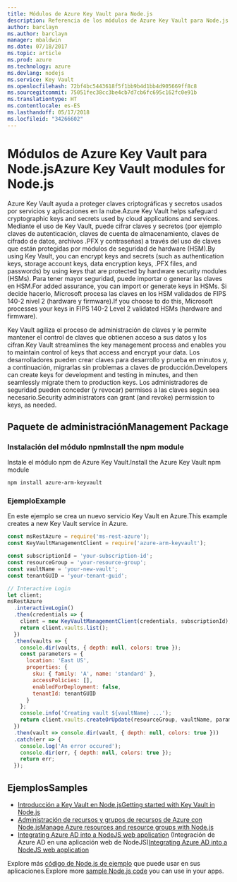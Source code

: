 ```yaml
---
title: Módulos de Azure Key Vault para Node.js
description: Referencia de los módulos de Azure Key Vault para Node.js
author: barclayn
ms.author: barclayn
manager: mbaldwin
ms.date: 07/18/2017
ms.topic: article
ms.prod: azure
ms.technology: azure
ms.devlang: nodejs
ms.service: Key Vault
ms.openlocfilehash: 72bf4bc5443618f5f1bb9b4d1bb4d905669ff8c8
ms.sourcegitcommit: 75051fec38cc3be4cb7d7cb6fc695c162fc0e91b
ms.translationtype: HT
ms.contentlocale: es-ES
ms.lasthandoff: 05/17/2018
ms.locfileid: "34266602"
---
```

# <a name="azure-key-vault-modules-for-nodejs"></a><span data-ttu-id="6bae5-103">Módulos de Azure Key Vault para Node.js</span><span class="sxs-lookup"><span data-stu-id="6bae5-103">Azure Key Vault modules for Node.js</span></span>

<span data-ttu-id="6bae5-104">Azure Key Vault ayuda a proteger claves criptográficas y secretos usados por servicios y aplicaciones en la nube.</span><span class="sxs-lookup"><span data-stu-id="6bae5-104">Azure Key Vault helps safeguard cryptographic keys and secrets used by cloud applications and services.</span></span> <span data-ttu-id="6bae5-105">Mediante el uso de Key Vault, puede cifrar claves y secretos (por ejemplo claves de autenticación, claves de cuenta de almacenamiento, claves de cifrado de datos, archivos .PFX y contraseñas) a través del uso de claves que están protegidas por módulos de seguridad de hardware (HSM).</span><span class="sxs-lookup"><span data-stu-id="6bae5-105">By using Key Vault, you can encrypt keys and secrets (such as authentication keys, storage account keys, data encryption keys, .PFX files, and passwords) by using keys that are protected by hardware security modules (HSMs).</span></span> <span data-ttu-id="6bae5-106">Para tener mayor seguridad, puede importar o generar las claves en HSM.</span><span class="sxs-lookup"><span data-stu-id="6bae5-106">For added assurance, you can import or generate keys in HSMs.</span></span> <span data-ttu-id="6bae5-107">Si decide hacerlo, Microsoft procesa las claves en los HSM validados de FIPS 140-2 nivel 2 (hardware y firmware).</span><span class="sxs-lookup"><span data-stu-id="6bae5-107">If you choose to do this, Microsoft processes your keys in FIPS 140-2 Level 2 validated HSMs (hardware and firmware).</span></span>

<span data-ttu-id="6bae5-108">Key Vault agiliza el proceso de administración de claves y le permite mantener el control de claves que obtienen acceso a sus datos y los cifran.</span><span class="sxs-lookup"><span data-stu-id="6bae5-108">Key Vault streamlines the key management process and enables you to maintain control of keys that access and encrypt your data.</span></span> <span data-ttu-id="6bae5-109">Los desarrolladores pueden crear claves para desarrollo y prueba en minutos y, a continuación, migrarlas sin problemas a claves de producción.</span><span class="sxs-lookup"><span data-stu-id="6bae5-109">Developers can create keys for development and testing in minutes, and then seamlessly migrate them to production keys.</span></span> <span data-ttu-id="6bae5-110">Los administradores de seguridad pueden conceder (y revocar) permisos a las claves según sea necesario.</span><span class="sxs-lookup"><span data-stu-id="6bae5-110">Security administrators can grant (and revoke) permission to keys, as needed.</span></span>

## <a name="management-package"></a><span data-ttu-id="6bae5-111">Paquete de administración</span><span class="sxs-lookup"><span data-stu-id="6bae5-111">Management Package</span></span>

### <a name="install-the-npm-module"></a><span data-ttu-id="6bae5-112">Instalación del módulo npm</span><span class="sxs-lookup"><span data-stu-id="6bae5-112">Install the npm module</span></span> 

<span data-ttu-id="6bae5-113">Instale el módulo npm de Azure Key Vault.</span><span class="sxs-lookup"><span data-stu-id="6bae5-113">Install the Azure Key Vault npm module</span></span>

```bash
npm install azure-arm-keyvault
```

### <a name="example"></a><span data-ttu-id="6bae5-114">Ejemplo</span><span class="sxs-lookup"><span data-stu-id="6bae5-114">Example</span></span>

<span data-ttu-id="6bae5-115">En este ejemplo se crea un nuevo servicio Key Vault en Azure.</span><span class="sxs-lookup"><span data-stu-id="6bae5-115">This example creates a new Key Vault service in Azure.</span></span>

```javascript
const msRestAzure = require('ms-rest-azure');
const KeyVaultManagementClient = require('azure-arm-keyvault');

const subscriptionId = 'your-subscription-id';
const resourceGroup = 'your-resource-group';
const vaultName = 'your-new-vault';
const tenantGUID = 'your-tenant-guid';

// Interactive Login
let client;
msRestAzure
  .interactiveLogin()
  .then(credentials => {
    client = new KeyVaultManagementClient(credentials, subscriptionId);
    return client.vaults.list();
  })
  .then(vaults => {
    console.dir(vaults, { depth: null, colors: true });
    const parameters = {
      location: 'East US',
      properties: {
        sku: { family: 'A', name: 'standard' },
        accessPolicies: [],
        enabledForDeployment: false,
        tenantId: tenantGUID
      }
    };
    console.info('Creating vault ${vaultName} ...');
    return client.vaults.createOrUpdate(resourceGroup, vaultName, parameters);
  })
  .then(vault => console.dir(vault, { depth: null, colors: true }))
  .catch(err => {
    console.log('An error occured');
    console.dir(err, { depth: null, colors: true });
    return err;
  });
```

## <a name="samples"></a><span data-ttu-id="6bae5-116">Ejemplos</span><span class="sxs-lookup"><span data-stu-id="6bae5-116">Samples</span></span>

- [<span data-ttu-id="6bae5-117">Introducción a Key Vault en Node.js</span><span class="sxs-lookup"><span data-stu-id="6bae5-117">Getting started with Key Vault in Node.js</span></span>](https://azure.microsoft.com/resources/samples/key-vault-node-getting-started/)
- [<span data-ttu-id="6bae5-118">Administración de recursos y grupos de recursos de Azure con Node.js</span><span class="sxs-lookup"><span data-stu-id="6bae5-118">Manage Azure resources and resource groups with Node.js</span></span>](https://azure.microsoft.com/resources/samples/resource-manager-node-resources-and-groups/) 
- <span data-ttu-id="6bae5-119">[Integrating Azure AD into a NodeJS web application](https://azure.microsoft.com/resources/samples/active-directory-node-webapp-openidconnect/) (Integración de Azure AD en una aplicación web de NodeJS)</span><span class="sxs-lookup"><span data-stu-id="6bae5-119">[Integrating Azure AD into a NodeJS web application](https://azure.microsoft.com/resources/samples/active-directory-node-webapp-openidconnect/)</span></span> 

<span data-ttu-id="6bae5-120">Explore más [código de Node.js de ejemplo](https://azure.microsoft.com/resources/samples/?platform=nodejs) que puede usar en sus aplicaciones.</span><span class="sxs-lookup"><span data-stu-id="6bae5-120">Explore more [sample Node.js code](https://azure.microsoft.com/resources/samples/?platform=nodejs) you can use in your apps.</span></span>
